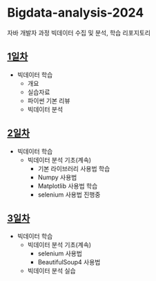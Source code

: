 # Bigdata-analysis-2024
자바 개발자 과정 빅데이터 수집 및 분석, 학습 리포지토리

## [1일차](https://github.com/KangJeoungMi/Bigdata-analysis-2024/blob/main/DAY01.md)
- 빅데이터 학습
    - 개요
    - 실습자료
    - 파이썬 기본 리뷰
    - 빅데이터 분석

## [2일차](https://github.com/KangJeoungMi/Bigdata-analysis-2024/blob/main/DAY02.md)
- 빅데이터 학습
    - 빅데이터 분석 기초(계속)
        - 기본 라이브러리 사용법 학습
        - Numpy 사용법
        - Matplotlib 사용법 학습
        - selenium 사용법 진행중

## [3일차](https://github.com/KangJeoungMi/Bigdata-analysis-2024/blob/main/DAY03.md)
- 빅데이터 학습
    - 빅데이터 분석 기초(계속)
        - selenium 사용법
        - BeautifulSoup4 사용법
    -  빅데이터 분석 실습